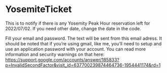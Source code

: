 # YosemiteTicket
This is to notify if there is any Yosemity Peak Hour reservation left for 2022/07/02. If you need other date, change the date in the code.

Fill your email and password. The text will be sent from this email adress.
It should be noted that if you’re using gmail, like me, you’ll need to setup and use an application password with your account. You can read more information and security warnings on that here: https://support.google.com/accounts/answer/185833?p=InvalidSecondFactor&visit_id=637700239874464736-1954441174&rd=1
